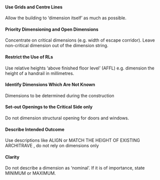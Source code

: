 #### Use Grids and Centre Lines
Allow the building to ‘dimension itself’ as much as possible.

#### Priority Dimensioning and Open Dimensions
Concentrate on critical dimensions (e.g. width of escape corridor). Leave non-critical dimension out of the dimension string.

#### Restrict the Use of RLs
Use relative heights ‘above finished floor level’ (AFFL) e.g. dimension the height of a handrail in millimetres.

#### Identify Dimensions Which Are Not Known
Dimensions to be determined during the construction

#### Set-out Openings to the Critical Side only
Do not dimension structural opening for doors and windows.

#### Describe Intended Outcome
Use descriptions like ALIGN or MATCH THE HEIGHT OF EXISTING ARCHITRAVE , do not rely on dimensions only

#### Clarity
Do not describe a dimension as ‘nominal’. If it is of importance, state MINIMUM or MAXIMUM.